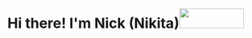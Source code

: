 <h1 align="center"> Hi there! I'm Nick (Nikita)<img src= "https://media3.giphy.com/media/v1.Y2lkPTc5MGI3NjExbW0ydHh5NXNnNXRsbDBtYWk1MWt3ZDFiZGtxNXIycTN6emRmODltaSZlcD12MV9pbnRlcm5hbF9naWZfYnlfaWQmY3Q9Zw/TpsuCxwsNH8gatbpR5/giphy.gif" height = "40" width = "128"/></h1>

